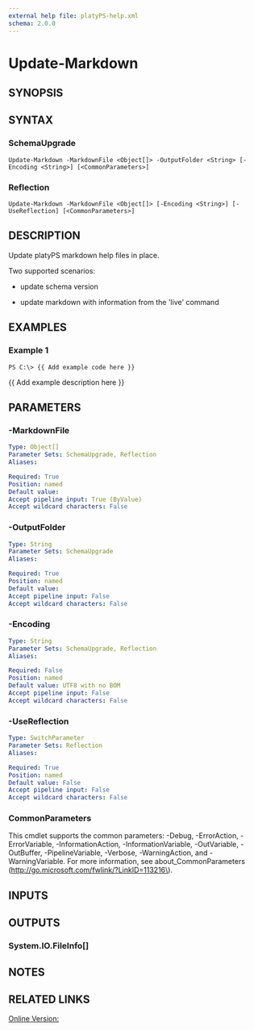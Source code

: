 ```yaml
---
external help file: platyPS-help.xml
schema: 2.0.0
---
```


# Update-Markdown
## SYNOPSIS

## SYNTAX

### SchemaUpgrade
```
Update-Markdown -MarkdownFile <Object[]> -OutputFolder <String> [-Encoding <String>] [<CommonParameters>]
```

### Reflection
```
Update-Markdown -MarkdownFile <Object[]> [-Encoding <String>] [-UseReflection] [<CommonParameters>]
```

## DESCRIPTION
Update platyPS markdown help files in place.

Two supported scenarios:

- update schema version

- update markdown with information from the 'live' command

## EXAMPLES

### Example 1
```
PS C:\> {{ Add example code here }}
```

{{ Add example description here }}

## PARAMETERS

### -MarkdownFile
```yaml
Type: Object[]
Parameter Sets: SchemaUpgrade, Reflection
Aliases: 

Required: True
Position: named
Default value: 
Accept pipeline input: True (ByValue)
Accept wildcard characters: False
```

### -OutputFolder
```yaml
Type: String
Parameter Sets: SchemaUpgrade
Aliases: 

Required: True
Position: named
Default value: 
Accept pipeline input: False
Accept wildcard characters: False
```

### -Encoding
```yaml
Type: String
Parameter Sets: SchemaUpgrade, Reflection
Aliases: 

Required: False
Position: named
Default value: UTF8 with no BOM
Accept pipeline input: False
Accept wildcard characters: False
```

### -UseReflection
```yaml
Type: SwitchParameter
Parameter Sets: Reflection
Aliases: 

Required: True
Position: named
Default value: False
Accept pipeline input: False
Accept wildcard characters: False
```

### CommonParameters
This cmdlet supports the common parameters: -Debug, -ErrorAction, -ErrorVariable, -InformationAction, -InformationVariable, -OutVariable, -OutBuffer, -PipelineVariable, -Verbose, -WarningAction, and -WarningVariable. For more information, see about_CommonParameters \(http://go.microsoft.com/fwlink/?LinkID=113216\).

## INPUTS

## OUTPUTS

### System.IO.FileInfo[]

## NOTES

## RELATED LINKS

[Online Version:]()


